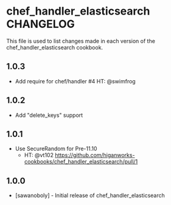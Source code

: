 chef_handler_elasticsearch CHANGELOG
===========================

This file is used to list changes made in each version of the chef_handler_elasticsearch cookbook.

1.0.3
-----
- Add require for chef/handler #4 HT: @swimfrog

1.0.2
-----
- Add "delete_keys" support

1.0.1
-----
- Use SecureRandom for Pre-11.10
    - HT: @vt102 https://github.com/higanworks-cookbooks/chef_handler_elasticsearch/pull/1

1.0.0
-----
- [sawanoboly] - Initial release of chef_handler_elasticsearch

